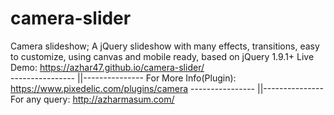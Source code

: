# camera-slider
Camera slideshow; A jQuery slideshow with many effects, transitions, easy to customize, using canvas and mobile ready, based on jQuery 1.9.1+
Live Demo: https://azhar47.github.io/camera-slider/     
---------------- ||---------------
For More Info(Plugin): https://www.pixedelic.com/plugins/camera 
---------------- ||---------------
For any query: http://azharmasum.com/
